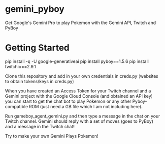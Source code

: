 # gemini_pyboy
Get Google's Gemini Pro to play Pokemon with the Gemini API, Twitch and PyBoy
# Getting Started
pip install -q -U google-generativeai
pip install pyboy==1.5.6
pip install twitchio==2.9.1

Clone this repository and add in your own credentials in creds.py (websites to obtain tokens/keys in creds.py)

When you have created an Access Token for your Twitch channel and a Gemini project with the Google Cloud Console (and obtained an API key) you can start to get the chat bot to play Pokemon or any other Pyboy-compatible ROM (just need a GB file which I am not including here). 

Run gameboy_agent_gemini.py and then type a message in the chat on your Twitch channel. Gemini should reply with a set of moves (goes to PyBoy) and a message in the Twitch chat! 

Try to make your own Gemini Plays Pokemon!
